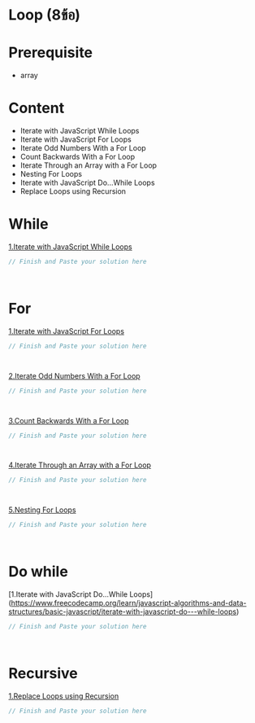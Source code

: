 # Loop (8ข้อ)

# Prerequisite
- array

# Content
- Iterate with JavaScript While Loops
- Iterate with JavaScript For Loops
- Iterate Odd Numbers With a For Loop
- Count Backwards With a For Loop
- Iterate Through an Array with a For Loop
- Nesting For Loops
- Iterate with JavaScript Do...While Loops
- Replace Loops using Recursion

# While
[1.Iterate with JavaScript While Loops](https://www.freecodecamp.org/learn/javascript-algorithms-and-data-structures/basic-javascript/iterate-with-javascript-while-loops)
```js
// Finish and Paste your solution here




```

# For
[1.Iterate with JavaScript For Loops](https://www.freecodecamp.org/learn/javascript-algorithms-and-data-structures/basic-javascript/iterate-with-javascript-for-loops)
```js
// Finish and Paste your solution here




```
[2.Iterate Odd Numbers With a For Loop](https://www.freecodecamp.org/learn/javascript-algorithms-and-data-structures/basic-javascript/iterate-odd-numbers-with-a-for-loop)
```js
// Finish and Paste your solution here




```
[3.Count Backwards With a For Loop](https://www.freecodecamp.org/learn/javascript-algorithms-and-data-structures/basic-javascript/count-backwards-with-a-for-loop)
```js
// Finish and Paste your solution here




```
[4.Iterate Through an Array with a For Loop](https://www.freecodecamp.org/learn/javascript-algorithms-and-data-structures/basic-javascript/iterate-through-an-array-with-a-for-loop)
```js
// Finish and Paste your solution here




```
[5.Nesting For Loops](https://www.freecodecamp.org/learn/javascript-algorithms-and-data-structures/basic-javascript/nesting-for-loops)
```js
// Finish and Paste your solution here




```

# Do while
[1.Iterate with JavaScript Do...While Loops] (https://www.freecodecamp.org/learn/javascript-algorithms-and-data-structures/basic-javascript/iterate-with-javascript-do---while-loops)
```js
// Finish and Paste your solution here




```

# Recursive
[1.Replace Loops using Recursion](https://www.freecodecamp.org/learn/javascript-algorithms-and-data-structures/basic-javascript/replace-loops-using-recursion)
```js
// Finish and Paste your solution here




```
